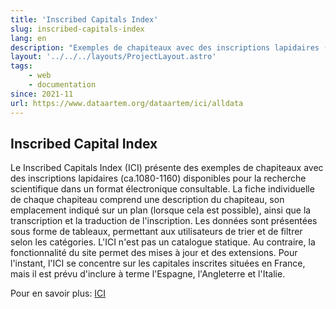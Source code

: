 ```yaml
---
title: 'Inscribed Capitals Index'
slug: inscribed-capitals-index
lang: en
description: "Exemples de chapiteaux avec des inscriptions lapidaires (ca.1080-1160) disponibles pour la recherche scientifique dans un format électronique consultable"
layout: '../../../layouts/ProjectLayout.astro'
tags: 
    - web
    - documentation
since: 2021-11 
url: https://www.dataartem.org/dataartem/ici/alldata
---
```



<!-- ajouter bonnes dates, author/project lead? -->

## Inscribed Capital Index

Le Inscribed Capitals Index (ICI) présente des exemples de chapiteaux avec des inscriptions lapidaires (ca.1080-1160) disponibles pour la recherche scientifique dans un format électronique consultable. La fiche individuelle de chaque chapiteau comprend une description du chapiteau, son emplacement indiqué sur un plan (lorsque cela est possible), ainsi que la transcription et la traduction de l'inscription. Les données sont présentées sous forme de tableaux, permettant aux utilisateurs de trier et de filtrer selon les catégories. L'ICI n'est pas un catalogue statique. Au contraire, la fonctionnalité du site permet des mises à jour et des extensions. Pour l'instant, l'ICI se concentre sur les capitales inscrites situées en France, mais il est prévu d'inclure à terme l'Espagne, l'Angleterre et l'Italie.

Pour en savoir plus: [ICI](https://www.dataartem.org/dataartem/ici/alldata)